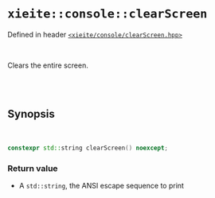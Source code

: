 # `xieite::console::clearScreen`
Defined in header [`<xieite/console/clearScreen.hpp>`](https://github.com/Eczbek/xieite/tree/main/include/xieite/console/clearScreen.hpp)

<br/>

Clears the entire screen.

<br/><br/>

## Synopsis

<br/>

```cpp
constexpr std::string clearScreen() noexcept;
```
### Return value
- A `std::string`, the ANSI escape sequence to print

